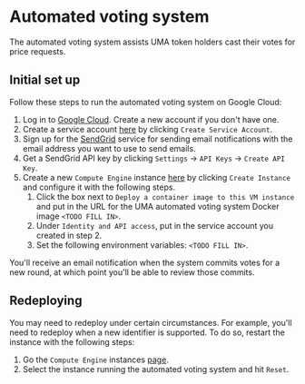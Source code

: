 # Automated voting system

The automated voting system assists UMA token holders cast their votes for price requests.

## Initial set up

Follow these steps to run the automated voting system on Google Cloud:

1. Log in to [Google Cloud](https://console.cloud.google.com). Create a new account if you don't have one.
2. Create a service account [here](https://console.cloud.google.com/iam-admin/serviceaccounts) by clicking `Create
   Service Account`.
3. Sign up for the [SendGrid](https:://app.sendgrid.com) service for sending email notifications with the email address
you want to use to send emails.
4. Get a SendGrid API key by clicking `Settings` -> `API Keys` -> `Create API Key`.
5. Create a new `Compute Engine` instance [here](https://console.cloud.google.com/compute/instances) by clicking `Create
   Instance` and configure it with the following steps.
   1. Click the box next to `Deploy a container image to this VM instance` and put in the URL for the UMA
automated voting system Docker image `<TODO FILL IN>`.
   2. Under `Identity and API access`, put in the service account you created in step 2.
   3. Set the following environment variables: `<TODO FILL IN>`.

You'll receive an email notification when the system commits votes for a new round, at which point you'll be able to
review those commits.

## Redeploying

You may need to redeploy under certain circumstances. For example, you'll need to redeploy when a new identifier is
supported. To do so, restart the instance with the following steps:

1. Go the `Compute Engine` instances [page](https://console.cloud.google.com/compute/instances).
2. Select the instance running the automated voting system and hit `Reset`.

